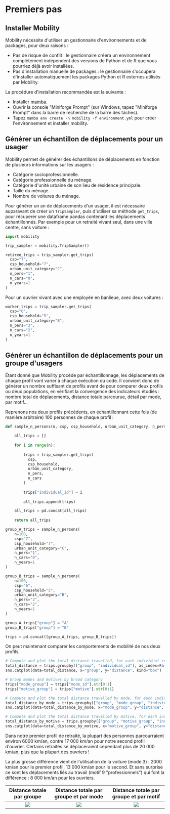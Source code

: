 # Premiers pas
## Installer Mobility
Mobility nécessite d'utiliser un gestionnaire d'environnements et de packages, pour deux raisons :
- Pas de risque de conflit : le gestionnaire créera un environnement complètement indépendent des versions de Python et de R que vous pourriez déjà avoir installées.
- Pas d'installation manuelle de packages : le gestionnaire s'occupera d'installer automatiquement les packages Python et R externes utilisés par Mobility.

La procédure d'installation recommandée est la suivante :
- Installer [mamba](https://github.com/conda-forge/miniforge).
- Ouvrir la console "Miniforge Prompt" (sur Windows, tapez "Miniforge Prompt" dans la barre de recherche de la barre des tâches).
- Tapez `mamba env create -n mobility -f environment.yml` pour créer l'environnement et installer mobility.

## Générer un échantillon de déplacements pour un usager
Mobility permet de générer des échantillons de déplacements en fonction de plusieurs informations sur les usagers :
- Catégorie socioprofessionnelle.
- Catégorie professionnelle du ménage.
- Catégorie d'unité urbaine de son lieu de résidence principale.
- Taille du ménage.
- Nombre de voitures du ménage.

Pour générer un an de déplacements d'un usager, il est nécessaire auparavant de créer un `TripSampler`, puis d'utiliser sa méthode `get_trips`, pour récuperer une dataframe pandas contenant les déplacements échantillonnés. Par exemple pour un retraité vivant seul, dans une ville centre, sans voiture :

```python
import mobility

trip_sampler = mobility.TripSampler()

retiree_trips = trip_sampler.get_trips(
  csp="7",
  csp_household="7",
  urban_unit_category="C",
  n_pers="1",
  n_cars="0",
  n_years=1
)
```

Pour un ouvrier vivant avec une employée en banlieue, avec deux voitures :

```python
worker_trips = trip_sampler.get_trips(
  csp="6",
  csp_household="5",
  urban_unit_category="B",
  n_pers="3",
  n_cars="2",
  n_years=1
)
```

## Générer un échantillon de déplacements pour un groupe d'usagers
Étant donné que Mobility procède par échantillonnage, les déplacements de chaque profil vont varier à chaque exécution du code. Il convient donc de générer un nombre suffisant de profils avant de pour comparer deux profils ou deux populations, en vérifiant la convergence des indicateurs étudiés : nombre total de déplacements, distance totale parcourue, détail par mode, par motif...

Reprenons nos deux profils précédents, en échantillonnant cette fois (de manière arbitraire) 100 personnes de chaque profil :

```python
def sample_n_persons(n, csp, csp_household, urban_unit_category, n_pers, n_cars, n_years):

    all_trips = []
    
    for i in range(n):
        
        trips = trip_sampler.get_trips(
          csp,
          csp_household,
          urban_unit_category,
          n_pers,
          n_cars
        )
        
        trips["individual_id"] = i
        
        all_trips.append(trips)

    all_trips = pd.concat(all_trips)
    
    return all_trips

group_A_trips = sample_n_persons(
    n=100,
    csp="7",
    csp_household="7",
    urban_unit_category="C",
    n_pers="1",
    n_cars="0",
    n_years=1
)

group_B_trips = sample_n_persons(
    n=100,
    csp="6",
    csp_household="5",
    urban_unit_category="B",
    n_pers="3",
    n_cars="2",
    n_years=1
)

group_A_trips["group"] = "A"
group_B_trips["group"] = "B"

trips = pd.concat([group_A_trips, group_B_trips])
```

On peut maintenant comparer les comportements de mobilité de nos deux profils. 

```python
# Compute and plot the total distance travelled, for each individual in each group
total_distance = trips.groupby(["group", "individual_id"], as_index=False)["distance"].sum()
sns.catplot(data=total_distance, x="group", y="distance", kind="box")

# Group modes and motives by broad category
trips["mode_group"] = trips["mode_id"].str[0:1]
trips["motive_group"] = trips["motive"].str[0:1]

# Compute and plot the total distance travelled by mode, for each individual in each group
total_distance_by_mode = trips.groupby(["group", "mode_group", "individual_id"], as_index=False)["distance"].sum()
sns.catplot(data=total_distance_by_mode, x="mode_group", y="distance", hue="group", kind="box")

# Compute and plot the total distance travelled by motive, for each individual in each group
total_distance_by_motive = trips.groupby(["group", "motive_group", "individual_id"], as_index=False)["distance"].sum()
sns.catplot(data=total_distance_by_motive, x="motive_group", y="distance", hue="group", kind="box")
```

Dans notre premier profil de retraité, la plupart des personnes parcourraient environ 6000 km/an, contre 17 000 km/an pour notre second profil d'ouvrier. Certains retraités se déplaceraient cependant plus de 20 000 km/an, plus que la plupart des ouvriers !

La plus grosse différence vient de l'utilisation de la voiture (mode 3) : 2000 km/an pour le premier profil, 13 000 km/an pour le second. Et sans surprise ce sont les déplacements liés au travail (motif 9 "professionnels") qui font la différence : 8 000 km/an pour les ouvriers.

| Distance totale par groupe | Distance totale par groupe et par mode | Distance totale par groupe et par motif |
|:----------------------:|:----------------------:|:----------------------:|
| ![](quickstart/total_distance.png) | ![](quickstart/total_distance_by_mode.png) | ![](quickstart/total_distance_by_motive.png) |


